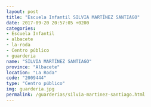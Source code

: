```yaml
---
layout: post
title: "Escuela Infantil SILVIA MARTÍNEZ SANTIAGO"
date: 2017-09-20 20:57:05 +0200
categories:
- Escuela Infantil
- albacete
- la-roda
- Centro público
- guarderia
name: "SILVIA MARTÍNEZ SANTIAGO"
province: "Albacete"
location: "La Roda"
code: "2009444"
type: "Centro público"
img: guarderia.jpg
permalink: /guarderias/silvia-martinez-santiago.html
---
```

